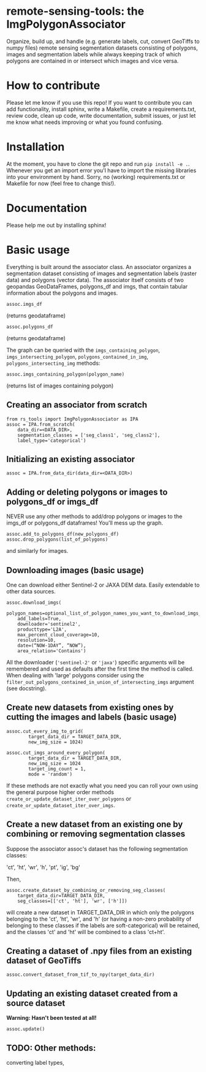 # remote-sensing-tools: the ImgPolygonAssociator

Organize, build up, and handle (e.g. generate labels, cut, convert GeoTiffs to numpy files) remote sensing segmentation datasets consisting of polygons, images and segmentation labels while always keeping track of which polygons are contained in or intersect which images and vice versa.

# How to contribute
Please let me know if you use this repo! If you want to contribute you can add functionality, install sphinx, write a Makefile, create a requirements.txt, review code, clean up code, write documentation, submit issues, or just let me know what needs improving or what you found confusing.

# Installation
At the moment, you have to clone the git repo and run `pip install -e .`. 
Whenever you get an import error you'l have to import the missing libraries into your
environment by hand. Sorry, no (working) requirements.txt or Makefile for now (feel free to change this!).

# Documentation
Please help me out by installing sphinx!

# Basic usage

Everything is built around the associator class.
An associator organizes a segmentation dataset consisting of images and
segmentation labels (raster data) and polygons (vector data). 
The associator itself consists of two geopandas GeoDataFrames,
polygons_df and imgs, that contain tabular information about
the polygons and images. 

    assoc.imgs_df
(returns geodataframe)

    assoc.polygons_df
(returns geodataframe)

The graph can be queried with the `imgs_containing_polygon`, `imgs_intersecting_polygon`, `polygons_contained_in_img`, `polygons_intersecting_img` methods:

    assoc.imgs_containing_polygon(polygon_name)
(returns list of images containing polygon)

## Creating an associator from scratch

    from rs_tools import ImgPolygonAssociator as IPA
    assoc = IPA.from_scratch(
        data_dir=<DATA_DIR>,
        segmentation_classes = ['seg_class1', 'seg_class2'],
        label_type='categorical')

## Initializing an existing associator

    assoc = IPA.from_data_dir(data_dir=<DATA_DIR>)

## Adding or deleting polygons or images to polygons_df or imgs_df

NEVER use any other methods to add/drop polygons or images
to the imgs_df or polygons_df dataframes! You'll mess up the graph.

    assoc.add_to_polygons_df(new_polygons_df)
    assoc.drop_polygons(list_of_polygons)
and similarly for images.

## Downloading images (basic usage)

One can download either Sentinel-2 or JAXA DEM data. Easily extendable to other data sources.

    assoc.download_imgs(
        polygon_names=optional_list_of_polygon_names_you_want_to_download_imgs_for,
        add_labels=True,
        downloader='sentinel2',
        producttype='L2A',
        max_percent_cloud_coverage=10,
        resolution=10, 
        date=(“NOW-1DAY”, “NOW”),
        area_relation='Contains')
All the downloader (`'sentinel-2'` or `'jaxa'`) specific arguments will be remembered and used as defaults after the first time the method is called. When dealing with 'large' polygons consider using the
`filter_out_polygons_contained_in_union_of_intersecting_imgs` argument (see docstring).

## Create new datasets from existing ones by cutting the images and labels (basic usage)

    assoc.cut_every_img_to_grid(
            target_data_dir = TARGET_DATA_DIR,
            new_img_size = 1024)

    assoc.cut_imgs_around_every_polygon(
            target_data_dir = TARGET_DATA_DIR,
            new_img_size = 1024
            target_img_count = 1,
            mode = 'random')
If these methods are not exactly what you need you can roll your own 
using the general purpose higher order methods `create_or_update_dataset_iter_over_polygons` or `create_or_update_dataset_iter_over_imgs`.

## Create a new dataset from an existing one by combining or removing segmentation classes

Suppose the associator assoc's dataset has the following segmentation classes:

'ct', 'ht', 'wr', 'h', 'pt', 'ig', 'bg'

Then,

    assoc.create_dataset_by_combining_or_removing_seg_classes(
        target_data_dir=TARGET_DATA_DIR,
        seg_classes=[['ct', 'ht'], 'wr', ['h']])
will create a new dataset in TARGET_DATA_DIR in which only the polygons belonging
to the 'ct', 'ht', 'wr', and 'h' (or having a non-zero probability of belonging to these
classes if the labels are soft-categorical) will be retained, and the classes 'ct' and 'ht' will be combined to a class 'ct+ht'. 

## Creating a dataset of .npy files from an existing dataset of GeoTiffs

    assoc.convert_dataset_from_tif_to_npy(target_data_dir)

## Updating an existing dataset created from a source dataset

**Warning: Hasn't been tested at all!**

    assoc.update()

## TODO: Other methods:

converting label types, 



